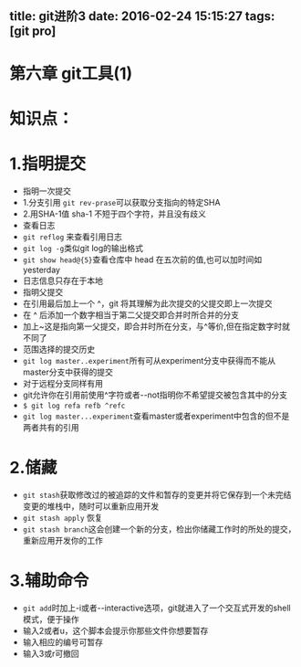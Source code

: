 title: git进阶3
date: 2016-02-24 15:15:27
tags: [git pro]
---
# 第六章 git工具(1)

# 知识点：
# 1.指明提交
 - 指明一次提交
  - 1.分支引用 `git rev-prase`可以获取分支指向的特定SHA
  - 2.用SHA-1值   sha-1 不短于四个字符，并且没有歧义
 - 查看日志
  - `git reflog` 来查看引用日志
  - `git log -g`类似git log的输出格式
  - `git show head@{5}`查看仓库中 head 在五次前的值,也可以加时间如yesterday
  - 日志信息只存在于本地
 - 指明父提交
  - 在引用最后加上一个 ^，git 将其理解为此次提交的父提交即上一次提交
  - 在 ^ 后添加一个数字相当于第二父提交即合并时所合并的分支
  - 加上~这是指向第一父提交，即合并时所在分支，与^等价,但在指定数字时就不同了
 - 范围选择的提交历史
  - `git log master..experiment`所有可从experiment分支中获得而不能从master分支中获得的提交
  - 对于远程分支同样有用
  - git允许你在引用前使用^字符或者--not指明你不希望提交被包含其中的分支
  - `$ git log refa refb ^refc`
  - `git log master...experiment`查看master或者experiment中包含的但不是两者共有的引用 
# 2.储藏
 - `git stash`获取修改过的被追踪的文件和暂存的变更并将它保存到一个未完结变更的堆栈中，随时可以重新应用开发
 - `git stash apply` 恢复
 - `git stash branch`这会创建一个新的分支，检出你储藏工作时的所处的提交，重新应用开发你的工作
# 3.辅助命令
 - `git add`时加上-i或者--interactive选项，git就进入了一个交互式开发的shell模式，便于操作
  - 输入2或者u，这个脚本会提示你那些文件你想要暂存
  - 输入相应的编号可暂存
  - 输入3或r可撤回

